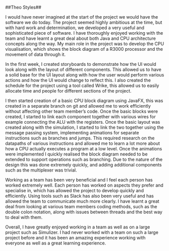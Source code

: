 ##Theo Styles##

I would have never imagined at the start of the project we would have the software we do today. The project seemed highly ambitious at the time, but with hard work and determination, we developed a very useful and sophisticated piece of software. I have thoroughly enjoyed working with the team and have learnt a great deal about both Java and CPU architecture concepts along the way. My main role in the project was to develop the CPU visualisation, which shows the block diagram of a R3000 processor and the movement of data through it.

In the first week, I created storyboards to demonstrate how the UI would look along with the layout of different components. This allowed us to have a solid base for the UI layout along with how the user would perform various actions and how the UI would change to reflect this. I also created the schedule for the project using a tool called Wrike, this allowed us to easily allocate time and people for different sections of the project. 

I then started creation of a basic CPU block diagram using JavaFX, this was created in a separate branch on git and allowed me to work efficiently without affecting other team member’s code. Once the basic blocks were created, I started to link each component together with various wires for example connecting the ALU with the registers. Once the basic layout was created along with the simulation, I started to link the two together using the message passing system, implementing animations for separate instructions such as branches and jumps. This required research on the datapaths of various instructions and allowed me to learn a lot more about how a CPU actually executes a program at a low level. Once the animations were implemented I quickly realised the block diagram needed to be extended to support operations such as branching. Due to the nature of the design this was done extremely quickly, and adding additional components such as the multiplexer was trivial.

Working as a team has been very beneficial and I feel each person has worked extremely well. Each person has worked on aspects they prefer and specialise in, which has allowed the project to develop quickly and efficiently. Using tools such as Slack has also been very useful and has allowed the team to communicate much more clearly. I have learnt a great deal from looking at various team members coding methods, such as the double colon notation, along with issues between threads and the best way to deal with them.

Overall, I have greatly enjoyed working in a team as well as on a large project such as Simulizer. I had never worked with a team on such a large project before and it has been an amazing experience working with everyone as well as a great learning experience. 